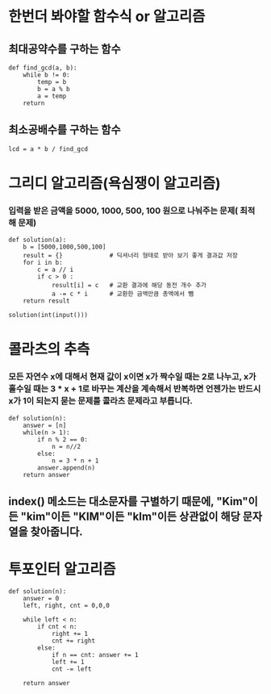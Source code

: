 # 한번더 봐야할 함수식 or 알고리즘

## 최대공약수를 구하는 함수
```
def find_gcd(a, b):
    while b != 0:
        temp = b
        b = a % b
        a = temp
    return 
```   
## 최소공배수를 구하는 함수
 ```
 lcd = a * b / find_gcd
 ```

# 그리디 알고리즘(욕심쟁이 알고리즘)
### 입력을 받은 금액을 5000, 1000, 500, 100 원으로 나눠주는 문제( 최적해 문제)

```
def solution(a):
    b = [5000,1000,500,100]
    result = {}             # 딕셔너리 형태로 받아 보기 좋게 결과값 저장 
    for i in b:
        c = a // i
        if c > 0 :
            result[i] = c   # 교환 결과에 해당 동전 개수 추가
            a -= c * i      # 교환한 금액만큼 총액에서 뺌
    return result        

solution(int(input()))

```
# 콜라츠의 추측
### 모든 자연수 x에 대해서 현재 값이 x이면 x가 짝수일 때는 2로 나누고, x가 홀수일 때는 3 * x + 1로 바꾸는 계산을 계속해서 반복하면 언젠가는 반드시 x가 1이 되는지 묻는 문제를 콜라츠 문제라고 부릅니다.
```
def solution(n):
    answer = [n]
    while(n > 1):
        if n % 2 == 0:
            n = n//2
        else:
            n = 3 * n + 1
        answer.append(n)
    return answer
```
## index() 메소드는 대소문자를 구별하기 때문에, "Kim"이든 "kim"이든 "KIM"이든 "kIm"이든 상관없이 해당 문자열을 찾아줍니다.

# 투포인터 알고리즘 
```
def solution(n):
    answer = 0
    left, right, cnt = 0,0,0

    while left < n:
        if cnt < n:
            right += 1
            cnt += right
        else:
            if n == cnt: answer += 1
            left += 1
            cnt -= left

    return answer
```
